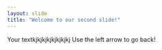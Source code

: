 ```yaml
---
layout: slide
title: "Welcome to our second slide!"
---
```

Your textkjkjkjkjkjkjkjkj
Use the left arrow to go back!

